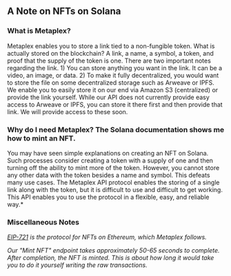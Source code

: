 ## A Note on NFTs on Solana

### What is Metaplex? 

Metaplex enables you to store a link tied to a non-fungible token. What is actually stored on the blockchain? A link, a name, a symbol, a token, and proof that the
supply of the token is one. There are two important notes regarding the link. 1) You can store anything you want in the link. It can be a video, an image, or data. 2) To make it fully decentralized, you
would want to store the file on some decentralized storage such as Arweave or IPFS. We enable you to easily store it on our end via Amazon S3 (centralized)
or provide the link yourself. While our API does not currently provide easy access to Arweave or IPFS, you can store it there first and then provide that link. We will provide
access to these soon.

### Why do I need Metaplex? The Solana documentation shows me how to mint an NFT.

You may have seen simple explanations on creating an NFT on Solana. Such processes consider creating a token with a supply of one and then
turning off the ability to mint more of the token. However, you cannot store any other data with the token besides a name and symbol. This defeats
many use cases. The Metaplex API protocol enables the storing of a single link along with the token, but it is difficult to use and difficult to get working.
This API enables you to use the protocol in a flexible, easy, and reliable way.*


### Miscellaneous Notes

*[EIP-721](https://eips.ethereum.org/EIPS/eip-721) is the protocol for NFTs on Ethereum, which Metaplex follows.*

*Our "Mint NFT" endpoint takes approximately 50-65 seconds to complete. After completion, the NFT is minted. This is about how long it would take you to do it yourself writing the raw transactions.*